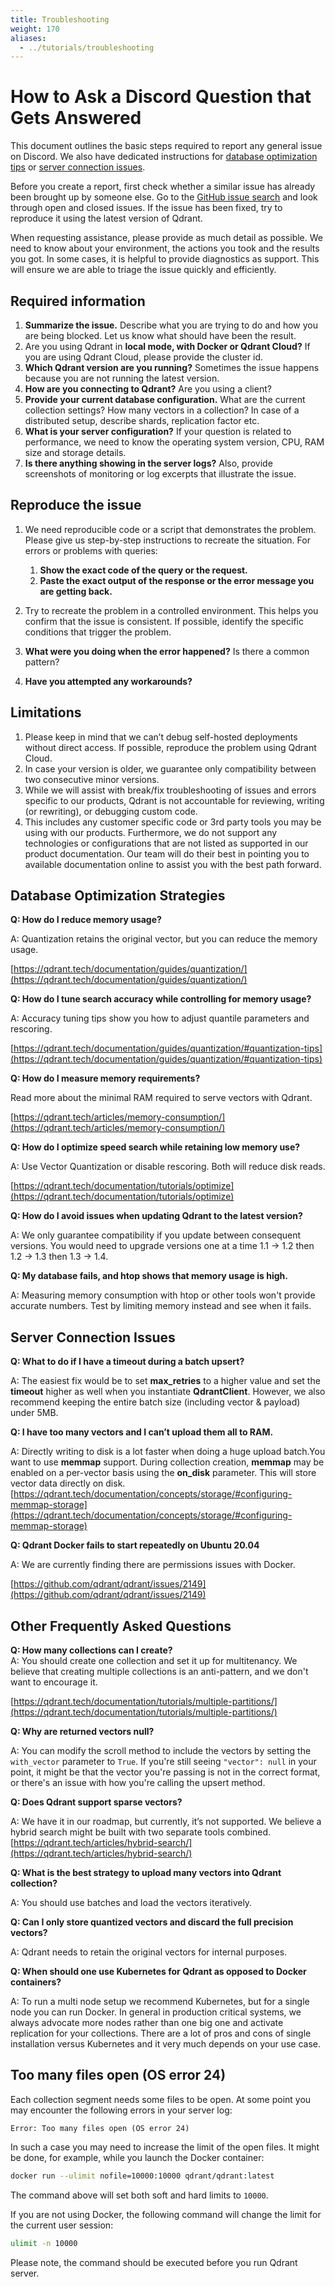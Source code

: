 ```yaml
---
title: Troubleshooting
weight: 170
aliases:
  - ../tutorials/troubleshooting
---
```

# How to Ask a Discord Question that Gets Answered

This document outlines the basic steps required to report any general issue on Discord. We also have dedicated instructions for [database optimization tips](#database-optimization-strategies) or [server connection issues](#server-connection-issues).

Before you create a report, first check whether a similar issue has already been brought up by someone else. Go to the [GitHub issue search](https://github.com/qdrant/qdrant/issues) and look through open and closed issues. If the issue has been fixed, try to reproduce it using the latest version of Qdrant.

When requesting assistance, please provide as much detail as possible. We need to know about your environment, the actions you took and the results you got. In some cases, it is helpful to provide diagnostics as support. This will ensure we are able to triage the issue quickly and efficiently.


## Required information

1. **Summarize the issue.** Describe what you are trying to do and how you are being blocked. Let us know what should have been the result.
2. Are you using Qdrant in **local mode, with Docker or Qdrant Cloud?** If you are using Qdrant Cloud, please provide the cluster id.
3. **Which Qdrant version are you running?** Sometimes the issue happens because you are not running the latest version.
4. **How are you connecting to Qdrant?** Are you using a client?
5. **Provide your current database configuration.** What are the current collection settings? How many vectors in a collection? In case of a distributed setup, describe shards, replication factor etc.
6. **What is your server configuration?** If your question is related to performance, we need to know the operating system version, CPU, RAM size and storage details.
7. **Is there anything showing in the server logs?** Also, provide screenshots of monitoring or log excerpts that illustrate the issue.

## Reproduce the issue

1. We need reproducible code or a script that demonstrates the problem. Please give us step-by-step instructions to recreate the situation. For errors or problems with queries:
    1. **Show the exact code of the query or the request.**
    1. **Paste the exact output of the response or the error message you are getting back.**

1. Try to recreate the problem in a controlled environment. This helps you confirm that the issue is consistent. If possible, identify the specific conditions that trigger the problem.
2. **What were you doing when the error happened?** Is there a common pattern?
3. **Have you attempted any workarounds?**

## Limitations

1. Please keep in mind that we can’t debug self-hosted deployments without direct access. If possible, reproduce the problem using Qdrant Cloud.
1. In case your version is older, we guarantee only compatibility between two consecutive minor versions.
1. While we will assist with break/fix troubleshooting of issues and errors specific to our products, Qdrant is not accountable for reviewing, writing (or rewriting), or debugging custom code.
1. This includes any customer specific code or 3rd party tools you may be using with our products. Furthermore, we do not support any technologies or configurations that are not listed as supported in our product documentation. Our team will do their best in pointing you to available documentation online to assist you with the best path forward.


## Database Optimization Strategies

**Q: How do I reduce memory usage?**

A: Quantization retains the original vector, but you can reduce the memory usage. 

[https://qdrant.tech/documentation/guides/quantization/](https://qdrant.tech/documentation/guides/quantization/)

**Q: How do I tune search accuracy while controlling for memory usage?**

A: Accuracy tuning tips show you how to adjust quantile parameters and rescoring. 

[https://qdrant.tech/documentation/guides/quantization/#quantization-tips](https://qdrant.tech/documentation/guides/quantization/#quantization-tips)

**Q: How do I measure memory requirements?**

Read more about the minimal RAM required to serve vectors with Qdrant. 

[https://qdrant.tech/articles/memory-consumption/](https://qdrant.tech/articles/memory-consumption/)

**Q: How do I optimize speed search while retaining low memory use?**

A: Use Vector Quantization or disable rescoring. Both will reduce disk reads.

[https://qdrant.tech/documentation/tutorials/optimize](https://qdrant.tech/documentation/tutorials/optimize)

**Q: How do I avoid issues when updating Qdrant to the latest version?**

A: We only guarantee compatibility if you update between consequent versions. You would need to upgrade versions one at a time 1.1 -> 1.2 then 1.2 -> 1.3 then 1.3 -> 1.4.

**Q: My database fails, and htop shows that memory usage is high.**

A: Measuring memory consumption with htop or other tools won't provide accurate numbers. Test by limiting memory instead and see when it fails.


## Server Connection Issues

**Q: What to do if I have a timeout during a batch upsert?**

A: The easiest fix would be to set **max_retries** to a higher value and set the **timeout** higher as well when you instantiate **QdrantClient**. However, we also recommend keeping the entire batch size (including vector & payload) under 5MB.

**Q: I have too many vectors and I can’t upload them all to RAM.**

A: Directly writing to disk is a lot faster when doing a huge upload batch.You want to use **memmap** support. During collection creation, **memmap** may be enabled on a per-vector basis using the **on_disk** parameter. This will store vector data directly on disk. [https://qdrant.tech/documentation/concepts/storage/#configuring-memmap-storage](https://qdrant.tech/documentation/concepts/storage/#configuring-memmap-storage)

**Q: Qdrant Docker fails to start repeatedly on Ubuntu 20.04**

A: We are currently finding there are permissions issues with Docker.

[https://github.com/qdrant/qdrant/issues/2149](https://github.com/qdrant/qdrant/issues/2149)


## Other Frequently Asked Questions

**Q: How many collections can I create?** \
A: You should create one collection and set it up for multitenancy. We believe that creating multiple collections is an anti-pattern, and we don't want to encourage it.

[https://qdrant.tech/documentation/tutorials/multiple-partitions/](https://qdrant.tech/documentation/tutorials/multiple-partitions/)

**Q: Why are returned vectors null?**

A: You can modify the scroll method to include the vectors by setting the `with_vector` parameter to `True`. If you're still seeing `"vector": null` in your point, it might be that the vector you're passing is not in the correct format, or there's an issue with how you're calling the upsert method.

**Q: Does Qdrant support sparse vectors?**

A: We have it in our roadmap, but currently, it’s not supported. We believe a hybrid search might be built with two separate tools combined. [https://qdrant.tech/articles/hybrid-search/](https://qdrant.tech/articles/hybrid-search/) 

**Q: What is the best strategy to upload many vectors into Qdrant collection?**

A: You should use batches and load the vectors iteratively. 

**Q: Can I only store quantized vectors and discard the full precision vectors?**

A: Qdrant needs to retain the original vectors for internal purposes.

**Q: When should one use Kubernetes for Qdrant as opposed to Docker containers?**

A: To run a multi node setup we recommend Kubernetes, but for a single node you can run Docker.  In general in production critical systems, we always advocate more nodes rather than one big one and activate replication for your collections. There are a lot of pros and cons of single installation versus Kubernetes and it very much depends on your use case.

## Too many files open (OS error 24)

Each collection segment needs some files to be open. At some point you may encounter the following errors in your server log:

```text
Error: Too many files open (OS error 24)
```

In such a case you may need to increase the limit of the open files. It might be done, for example, while you launch the Docker container:

```bash
docker run --ulimit nofile=10000:10000 qdrant/qdrant:latest
```

The command above will set both soft and hard limits to `10000`.

If you are not using Docker, the following command will change the limit for the current user session:

```bash
ulimit -n 10000
```

Please note, the command should be executed before you run Qdrant server.
